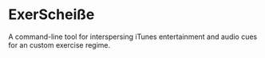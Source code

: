 ExerScheiße
===========

A command-line tool for interspersing iTunes entertainment and audio cues for an custom exercise regime.
